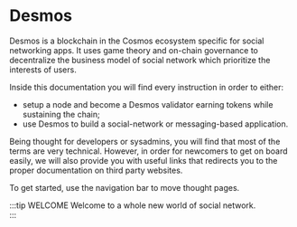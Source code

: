 # Desmos

Desmos is a blockchain in the Cosmos ecosystem specific for social networking apps. 
It uses game theory and on-chain governance to decentralize the business model of social network which prioritize 
the interests of users.

Inside this documentation you will find every instruction in order to either: 

- setup a node and become a Desmos validator earning tokens while sustaining the chain;
- use Desmos to build a social-network or messaging-based application. 

Being thought for developers or sysadmins, you will find that most of the terms are very technical. 
However, in order for newcomers to get on board easily, we will also provide you with useful links that 
redirects you to the proper documentation on third party websites.

To get started, use the navigation bar to move thought pages. 

:::tip WELCOME 
Welcome to a whole new world of social network.  
::: 